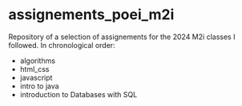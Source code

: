 # assignements_poei_m2i
Repository of a selection of assignements for the 2024 M2i classes I followed. In chronological order:

- algorithms
- html_css
- javascript
- intro to java
- introduction to Databases with SQL
